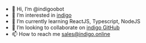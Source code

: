 - 👋 Hi, I’m @indigoobot
- 👀 I’m interested in [indigo](https://indigo.online)
- 🌱 I’m currently learning ReactJS, Typescript, NodeJS
- 💞️ I’m looking to collaborate on [indigo GitHub](https://github.com/indigo-online)
- 📫 How to reach me sales@indigo.online

